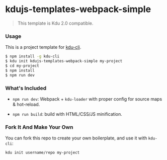 # kdujs-templates-webpack-simple

> This template is Kdu 2.0 compatible.

### Usage

This is a project template for [kdu-cli](https://github.com/khanhduy1407/kdu-cli).

``` bash
$ npm install -g kdu-cli
$ kdu init kdujs-templates-webpack-simple my-project
$ cd my-project
$ npm install
$ npm run dev
```

### What's Included

- `npm run dev`: Webpack + `kdu-loader` with proper config for source maps & hot-reload.

- `npm run build`: build with HTML/CSS/JS minification.

### Fork It And Make Your Own

You can fork this repo to create your own boilerplate, and use it with `kdu-cli`:

``` bash
kdu init username/repo my-project
```
